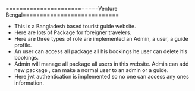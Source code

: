 


===========================Venture Bengal============================

* This is a Bangladesh based tourist guide website.
* Here are lots of Package for foreigner travelers.
* Here are three types of role are implemented an Admin, a user, a guide profile.
* An user can access all package all his bookings he user can delete his bookings.
* Admin will manage all package all users in this website. Admin can add new package , can make a normal user to an admin or a guide.
* Here jwt authentication is implemented so no one can access any ones information.
